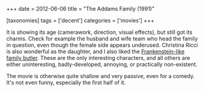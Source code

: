+++
date = 2012-06-06
title = "The Addams Family (1991)"

[taxonomies]
tags = ['decent']
categories = ['movies']
+++

It is showing its age (camerawork, direction, visual effects), but still
got its charms. Check for example the husband and wife team who head the
family in question, even though the female side appears underused.
Christina Ricci is also wonderful as the daughter, and I also liked the
[Frankenstein-like family butler]. These are the only interesting
characters, and all others are either uninteresting, badly-developed,
annoying, or practically non-existent.

The movie is otherwise quite shallow and very passive, even for a
comedy. It's not even funny, especially the first half of it.

  [Frankenstein-like family butler]: http://en.wikipedia.org/wiki/Lurch_(The_Addams_Family)
